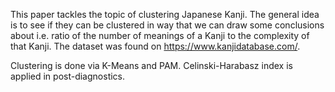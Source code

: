 This paper tackles the topic of clustering Japanese Kanji. The general idea is to see if they can be clustered in way that we can draw some conclusions about i.e. ratio of the number of meanings of a Kanji to the complexity of that Kanji. The dataset was found on <https://www.kanjidatabase.com/>.

Clustering is done via K-Means and PAM. Celinski-Harabasz index is applied in post-diagnostics.